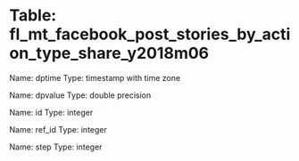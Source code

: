 Table: fl_mt_facebook_post_stories_by_action_type_share_y2018m06
================================================================

Name: dptime
Type: timestamp with time zone

Name: dpvalue
Type: double precision

Name: id
Type: integer

Name: ref_id
Type: integer

Name: step
Type: integer

